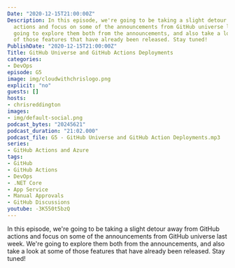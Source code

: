 ```yaml
---
Date: "2020-12-15T21:00:00Z"
Description: In this episode, we're going to be taking a slight detour away from GitHub
  actions and focus on some of the announcements from GitHub universe last week. We're
  going to explore them both from the announcements, and also take a look at some
  of those features that have already been released. Stay tuned!
PublishDate: "2020-12-15T21:00:00Z"
Title: GitHub Universe and GitHub Actions Deployments
categories:
- DevOps
episode: G5
image: img/cloudwithchrislogo.png
explicit: "no"
guests: []
hosts:
- chrisreddington
images:
- img/default-social.png
podcast_bytes: "20245621"
podcast_duration: "21:02.000"
podcast_file: G5 - GitHub Universe and GitHub Action Deployments.mp3
series:
- GitHub Actions and Azure
tags:
- GitHub
- GitHub Actions
- DevOps
- .NET Core
- App Service
- Manual Approvals
- GitHub Discussions
youtube: -3K550t5bzQ
---
```

In this episode, we're going to be taking a slight detour away from GitHub actions and focus on some of the announcements from GitHub universe last week. We're going to explore them both from the announcements, and also take a look at some of those features that have already been released. Stay tuned!